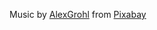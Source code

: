 Music by <a href="https://pixabay.com/es/users/alexgrohl-25289918/?utm_source=link-attribution&utm_medium=referral&utm_campaign=music&utm_content=178078">AlexGrohl</a> from <a href="https://pixabay.com/music//?utm_source=link-attribution&utm_medium=referral&utm_campaign=music&utm_content=178078">Pixabay</a>